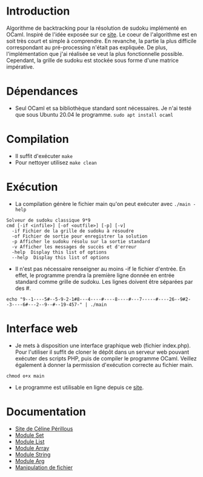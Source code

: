 # Introduction
Algorithme de backtracking pour la résolution de sudoku implémenté en OCaml.
Inspiré de l'idée exposée sur ce [site](http://igm.univ-mlv.fr/~dr/XPOSE2013/sudoku/).
Le coeur de l'algorithme est en soit très court et simple à comprendre.
En revanche, la partie la plus difficile correspondant au pré-processing n'était pas expliquée.
De plus, l'implémentation que j'ai réalisée se veut la plus fonctionnelle possible.
Cependant, la grille de sudoku est stockée sous forme d'une matrice impérative.

# Dépendances
* Seul OCaml et sa bibliothèque standard sont nécessaires.
Je n'ai testé que sous Ubuntu 20.04 le programme.
`sudo apt install ocaml`

# Compilation
* Il suffit d'exécuter `make`
* Pour nettoyer utilisez `make clean`

# Exécution
* La compilation génère le fichier main qu'on peut exécuter avec `./main -help`

```
Solveur de sudoku classique 9*9
cmd [-if <infile>] [-of <outfile>] [-p] [-v]
  -if Fichier de la grille de sudoku à résoudre
  -of Fichier de sortie pour enregistrer la solution
  -p Afficher le sudoku résolu sur la sortie standard
  -v Afficher les messages de succès et d'erreur
  -help  Display this list of options
  --help  Display this list of options
```

* Il n'est pas nécessaire renseigner au moins -if le fichier d'entrée.
En effet, le programme prendra la première ligne donnée en entrée standard comme
grille de sudoku. Les lignes doivent être séparées par des #.

```
echo "9--1----5#--5-9-2-1#8---4----#----8----#---7-----#----26--9#2--3----6#---2--9--#--19-457-" | ./main
```

# Interface web
* Je mets à disposition une interface graphique web (fichier index.php).
Pour l'utiliser il suffit de cloner le dépôt dans un serveur web pouvant exécuter
des scripts PHP, puis de compiler le programme OCaml. Veillez également à donner
la permission d'exécution correcte au fichier main.

```
chmod o+x main
```

* Le programme est utilisable en ligne depuis ce [site](https://pyroxene.ddns.net/sudoku_solver).

# Documentation
* [Site de Céline Périllous](http://igm.univ-mlv.fr/~dr/XPOSE2013/sudoku/index.html)
* [Module Set](https://ocaml.org/api/Set.Make.html)
* [Module List](https://ocaml.org/api/List.html)
* [Module Array](https://ocaml.org/api/Array.html)
* [Module String](https://ocaml.org/api/String.html)
* [Module Arg](https://ocaml.org/api/Arg.html)
* [Manipulation de fichier](https://ocaml.org/learn/tutorials/file_manipulation.html)
